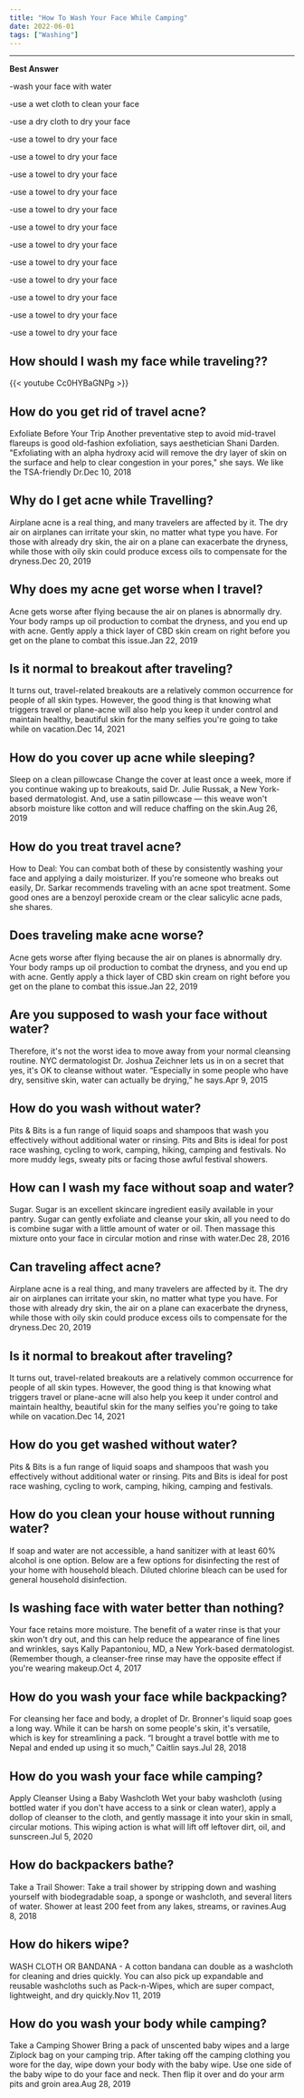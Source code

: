 ```yaml
---
title: "How To Wash Your Face While Camping"
date: 2022-06-01
tags: ["Washing"]
---
```


---
**Best Answer**


-wash your face with water

-use a wet cloth to clean your face

-use a dry cloth to dry your face

-use a towel to dry your face

-use a towel to dry your face

-use a towel to dry your face

-use a towel to dry your face

-use a towel to dry your face

-use a towel to dry your face

-use a towel to dry your face

-use a towel to dry your face

-use a towel to dry your face

-use a towel to dry your face

-use a towel to dry your face

-use a towel to dry your face

## How should I wash my face while traveling??

{{< youtube Cc0HYBaGNPg >}}

## How do you get rid of travel acne?
Exfoliate Before Your Trip Another preventative step to avoid mid-travel flareups is good old-fashion exfoliation, says aesthetician Shani Darden. "Exfoliating with an alpha hydroxy acid will remove the dry layer of skin on the surface and help to clear congestion in your pores," she says. We like the TSA-friendly Dr.Dec 10, 2018

## Why do I get acne while Travelling?
Airplane acne is a real thing, and many travelers are affected by it. The dry air on airplanes can irritate your skin, no matter what type you have. For those with already dry skin, the air on a plane can exacerbate the dryness, while those with oily skin could produce excess oils to compensate for the dryness.Dec 20, 2019

## Why does my acne get worse when I travel?
Acne gets worse after flying because the air on planes is abnormally dry. Your body ramps up oil production to combat the dryness, and you end up with acne. Gently apply a thick layer of CBD skin cream on right before you get on the plane to combat this issue.Jan 22, 2019

## Is it normal to breakout after traveling?
It turns out, travel-related breakouts are a relatively common occurrence for people of all skin types. However, the good thing is that knowing what triggers travel or plane-acne will also help you keep it under control and maintain healthy, beautiful skin for the many selfies you're going to take while on vacation.Dec 14, 2021

## How do you cover up acne while sleeping?
Sleep on a clean pillowcase Change the cover at least once a week, more if you continue waking up to breakouts, said Dr. Julie Russak, a New York-based dermatologist. And, use a satin pillowcase — this weave won't absorb moisture like cotton and will reduce chaffing on the skin.Aug 26, 2019

## How do you treat travel acne?
How to Deal: You can combat both of these by consistently washing your face and applying a daily moisturizer. If you're someone who breaks out easily, Dr. Sarkar recommends traveling with an acne spot treatment. Some good ones are a benzoyl peroxide cream or the clear salicylic acne pads, she shares.

## Does traveling make acne worse?
Acne gets worse after flying because the air on planes is abnormally dry. Your body ramps up oil production to combat the dryness, and you end up with acne. Gently apply a thick layer of CBD skin cream on right before you get on the plane to combat this issue.Jan 22, 2019

## Are you supposed to wash your face without water?
Therefore, it's not the worst idea to move away from your normal cleansing routine. NYC dermatologist Dr. Joshua Zeichner lets us in on a secret that yes, it's OK to cleanse without water. “Especially in some people who have dry, sensitive skin, water can actually be drying,” he says.Apr 9, 2015

## How do you wash without water?
Pits & Bits is a fun range of liquid soaps and shampoos that wash you effectively without additional water or rinsing. Pits and Bits is ideal for post race washing, cycling to work, camping, hiking, camping and festivals. No more muddy legs, sweaty pits or facing those awful festival showers.

## How can I wash my face without soap and water?
Sugar. Sugar is an excellent skincare ingredient easily available in your pantry. Sugar can gently exfoliate and cleanse your skin, all you need to do is combine sugar with a little amount of water or oil. Then massage this mixture onto your face in circular motion and rinse with water.Dec 28, 2016

## Can traveling affect acne?
Airplane acne is a real thing, and many travelers are affected by it. The dry air on airplanes can irritate your skin, no matter what type you have. For those with already dry skin, the air on a plane can exacerbate the dryness, while those with oily skin could produce excess oils to compensate for the dryness.Dec 20, 2019

## Is it normal to breakout after traveling?
It turns out, travel-related breakouts are a relatively common occurrence for people of all skin types. However, the good thing is that knowing what triggers travel or plane-acne will also help you keep it under control and maintain healthy, beautiful skin for the many selfies you're going to take while on vacation.Dec 14, 2021

## How do you get washed without water?
Pits & Bits is a fun range of liquid soaps and shampoos that wash you effectively without additional water or rinsing. Pits and Bits is ideal for post race washing, cycling to work, camping, hiking, camping and festivals.

## How do you clean your house without running water?
If soap and water are not accessible, a hand sanitizer with at least 60% alcohol is one option. Below are a few options for disinfecting the rest of your home with household bleach. Diluted chlorine bleach can be used for general household disinfection.

## Is washing face with water better than nothing?
Your face retains more moisture. The benefit of a water rinse is that your skin won't dry out, and this can help reduce the appearance of fine lines and wrinkles, says Kally Papantoniou, MD, a New York-based dermatologist. (Remember though, a cleanser-free rinse may have the opposite effect if you're wearing makeup.Oct 4, 2017

## How do you wash your face while backpacking?
For cleansing her face and body, a droplet of Dr. Bronner's liquid soap goes a long way. While it can be harsh on some people's skin, it's versatile, which is key for streamlining a pack. “I brought a travel bottle with me to Nepal and ended up using it so much,” Caitlin says.Jul 28, 2018

## How do you wash your face while camping?
Apply Cleanser Using a Baby Washcloth Wet your baby washcloth (using bottled water if you don't have access to a sink or clean water), apply a dollop of cleanser to the cloth, and gently massage it into your skin in small, circular motions. This wiping action is what will lift off leftover dirt, oil, and sunscreen.Jul 5, 2020

## How do backpackers bathe?
Take a Trail Shower: Take a trail shower by stripping down and washing yourself with biodegradable soap, a sponge or washcloth, and several liters of water. Shower at least 200 feet from any lakes, streams, or ravines.Aug 8, 2018

## How do hikers wipe?
WASH CLOTH OR BANDANA - A cotton bandana can double as a washcloth for cleaning and dries quickly. You can also pick up expandable and reusable washcloths such as Pack-n-Wipes, which are super compact, lightweight, and dry quickly.Nov 11, 2019

## How do you wash your body while camping?
Take a Camping Shower Bring a pack of unscented baby wipes and a large Ziplock bag on your camping trip. After taking off the camping clothing you wore for the day, wipe down your body with the baby wipe. Use one side of the baby wipe to do your face and neck. Then flip it over and do your arm pits and groin area.Aug 28, 2019

